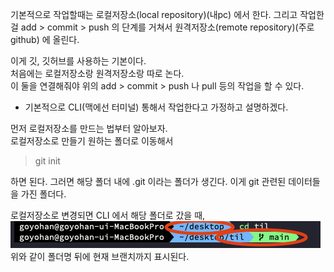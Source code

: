 기본적으로 작업할때는 로컬저장소(local repository)(내pc) 에서 한다. 그리고 작업한걸
add > commit > push 의 단계를 거쳐서 원격저장소(remote repository)(주로 github) 에 올린다.

이게 깃, 깃허브를 사용하는 기본이다.<br>
처음에는 로컬저장소랑 원격저장소랑 따로 논다.<br>
이 둘을 연결해줘야 위의 add > commit > push 나 pull 등의 작업을 할 수 있다.

* 기본적으로 CLI(맥에선 터미널) 통해서 작업한다고 가정하고 설명하겠다.

먼저 로컬저장소를 만드는 법부터 알아보자.<br>
로컬저장소로 만들기 원하는 폴더로 이동해서<br>
>git init<br>

하면 된다. 그러면 해당 폴더 내에 .git 이라는 폴더가 생긴다. 이게 git 관련된 데이터들을 가진 폴더다.

로컬저장소로 변경되면 CLI 에서 해당 폴더로 갔을 때,
<img src = "./이미지모음/일반폴더_깃폴더.png"><br>
위와 같이 폴더명 뒤에 현재 브랜치까지 표시된다.